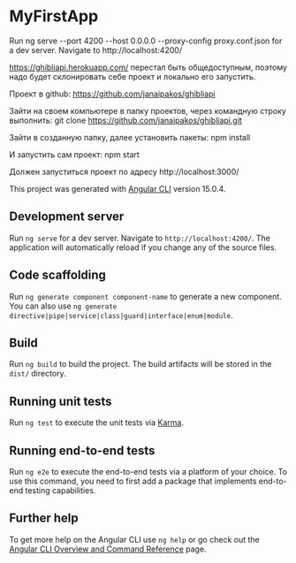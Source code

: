 # MyFirstApp
Run ng serve --port 4200 --host 0.0.0.0 --proxy-config proxy.conf.json for a dev server. Navigate to http://localhost:4200/

https://ghibliapi.herokuapp.com/ перестал быть общедоступным, поэтому надо будет склонировать себе проект и локально его запустить.

Проект в github:
https://github.com/janaipakos/ghibliapi

Зайти на своем компьютере в папку проектов, через командную строку выполнить:
git clone https://github.com/janaipakos/ghibliapi.git

Зайти в созданную папку, далее установить пакеты:
npm install

И запустить сам проект:
npm start

Должен запуститься проект по адресу http://localhost:3000/

This project was generated with [Angular CLI](https://github.com/angular/angular-cli) version 15.0.4.

## Development server

Run `ng serve` for a dev server. Navigate to `http://localhost:4200/`. The application will automatically reload if you change any of the source files.

## Code scaffolding

Run `ng generate component component-name` to generate a new component. You can also use `ng generate directive|pipe|service|class|guard|interface|enum|module`.

## Build

Run `ng build` to build the project. The build artifacts will be stored in the `dist/` directory.

## Running unit tests

Run `ng test` to execute the unit tests via [Karma](https://karma-runner.github.io).

## Running end-to-end tests

Run `ng e2e` to execute the end-to-end tests via a platform of your choice. To use this command, you need to first add a package that implements end-to-end testing capabilities.

## Further help

To get more help on the Angular CLI use `ng help` or go check out the [Angular CLI Overview and Command Reference](https://angular.io/cli) page.
